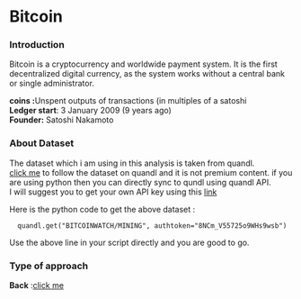 <h1> Bitcoin </h1>

### Introduction 

Bitcoin is a cryptocurrency and worldwide payment system. It is the first decentralized digital currency, as the system works without a central bank or single administrator.<br>

 <b> coins :</b>Unspent outputs of transactions (in multiples of a satoshi <br>
 <b> Ledger start</b>: 3 January 2009 (9 years ago)<br>
 <b>Founder:</b> Satoshi Nakamoto
 
 ### About Dataset
 
 The dataset which i am using in this analysis is taken from quandl.<br>
 [click me](https://www.quandl.com/data/BITCOINWATCH-Bitcoin-Watch) to follow the dataset on quandl and it is not premium content.
 if you are using python then you can directly sync to qundl using quandl API.<br>I will suggest you to get your own API key using this [link](https://www.quandl.com/account/api)
 
 Here is the python code to get the above dataset :
 
      quandl.get("BITCOINWATCH/MINING", authtoken="8NCm_V55725o9WHs9wsb")
 Use the above line in your script directly and you are good to go.
 
 ### Type of approach
 
 
<b>Back</b> :[click me](./README.md)
